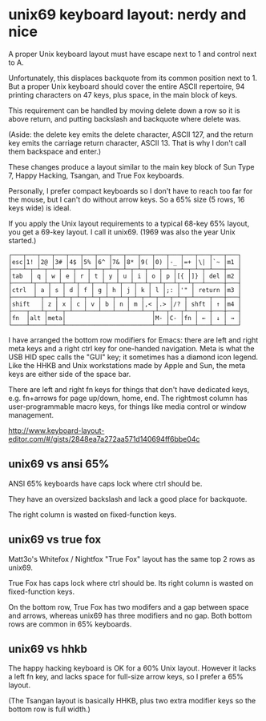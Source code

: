 unix69 keyboard layout: nerdy and nice
======================================

A proper Unix keyboard layout must have escape next to 1 and control
next to A.

Unfortunately, this displaces backquote from its common position next
to 1. But a proper Unix keyboard should cover the entire ASCII
repertoire, 94 printing characters on 47 keys, plus space, in the main
block of keys.

This requirement can be handled by moving delete down a row so it is
above return, and putting backslash and backquote where delete was.

(Aside: the delete key emits the delete character, ASCII 127, and the
return key emits the carriage return character, ASCII 13. That is why
I don't call them backspace and enter.)

These changes produce a layout similar to the main key block of Sun
Type 7, Happy Hacking, Tsangan, and True Fox keyboards.

Personally, I prefer compact keyboards so I don't have to reach too
far for the mouse, but I can't do without arrow keys. So a 65% size
(5 rows, 16 keys wide) is ideal.

If you apply the Unix layout requirements to a typical 68-key 65%
layout, you get a 69-key layout. I call it unix69. (1969 was also
the year Unix started.)

    ┌───┬───┬───┬───┬───┬───┬───┬───┬───┬───┬───┬───┬───┬───┬───┬───┐
    │esc│1! │2@ │3# │4$ │5% │6^ │7& │8* │9( │0) │-_ │=+ │\| │`~ │m1 │
    ├───┴─┬─┴─┬─┴─┬─┴─┬─┴─┬─┴─┬─┴─┬─┴─┬─┴─┬─┴─┬─┴─┬─┴─┬─┴─┬─┴───┼───┤
    │tab  │ q │ w │ e │ r │ t │ y │ u │ i │ o │ p │[{ │]} │ del │m2 │
    ├─────┴┬──┴┬──┴┬──┴┬──┴┬──┴┬──┴┬──┴┬──┴┬──┴┬──┴┬──┴┬──┴─────┼───┤
    │ctrl  │ a │ s │ d │ f │ g │ h │ j │ k │ l │;: │'" │ return │m3 │
    ├──────┴─┬─┴─┬─┴─┬─┴─┬─┴─┬─┴─┬─┴─┬─┴─┬─┴─┬─┴─┬─┴─┬─┴────┬───┼───┤
    │shift   │ z │ x │ c │ v │ b │ n │ m │,< │.> │/? │ shft │ ↑ │m4 │
    ├────┬───┴┬──┴─┬─┴───┴───┴───┴───┴───┴──┬┴──┬┴──┬┴──┬───┼───┼───┤
    │fn  │alt │meta│                        │M- │C- │fn │ ← │ ↓ │ → │
    └────┴────┴────┴────────────────────────┴───┴───┴───┴───┴───┴───┘

I have arranged the bottom row modifiers for Emacs: there are left and
right meta keys and a right ctrl key for one-handed navigation. Meta
is what the USB HID spec calls the "GUI" key; it sometimes has a
diamond icon legend. Like the HHKB and Unix workstations made by Apple
and Sun, the meta keys are either side of the space bar.

There are left and right fn keys for things that don't have dedicated
keys, e.g. fn+arrows for page up/down, home, end. The rightmost column
has user-programmable macro keys, for things like media control or
window management.

<http://www.keyboard-layout-editor.com/#/gists/2848ea7a272aa571d140694ff6bbe04c>


unix69 vs ansi 65%
------------------

ANSI 65% keyboards have caps lock where ctrl should be.

They have an oversized backslash and lack a good place for backquote.

The right column is wasted on fixed-function keys.


unix69 vs true fox
------------------

Matt3o's Whitefox / Nightfox "True Fox" layout has the same top 2 rows
as unix69.

True Fox has caps lock where ctrl should be. Its right column is
wasted on fixed-function keys.

On the bottom row, True Fox has two modifers and a gap between space
and arrows, whereas unix69 has three modifiers and no gap. Both
bottom rows are common in 65% keyboards.


unix69 vs hhkb
---------------

The happy hacking keyboard is OK for a 60% Unix layout. However it
lacks a left fn key, and lacks space for full-size arrow keys, so I
prefer a 65% layout.

(The Tsangan layout is basically HHKB, plus two extra modifier keys so
the bottom row is full width.)
